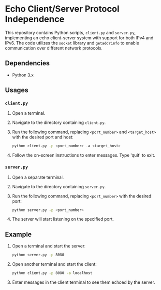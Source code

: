 # Echo Client/Server Protocol Independence

This repository contains Python scripts, `client.py` and `server.py`, implementing an echo client-server system with support for both IPv4 and IPv6. The code utilizes the `socket` library and `getaddrinfo` to enable communication over different network protocols.

## Dependencies
- Python 3.x

## Usages

### `client.py`

1. Open a terminal.
2. Navigate to the directory containing `client.py`.
3. Run the following command, replacing `<port_number>` and `<target_host>` with the desired port and host:

    ```bash
    python client.py -p <port_number> -a <target_host>
    ```

4. Follow the on-screen instructions to enter messages. Type 'quit' to exit.

### `server.py`

1. Open a separate terminal.
2. Navigate to the directory containing `server.py`.
3. Run the following command, replacing `<port_number>` with the desired port:

    ```bash
    python server.py -p <port_number>
    ```

4. The server will start listening on the specified port.

## Example

1. Open a terminal and start the server:

    ```bash
    python server.py -p 8080
    ```

2. Open another terminal and start the client:

    ```bash
    python client.py -p 8080 -a localhost
    ```

3. Enter messages in the client terminal to see them echoed by the server.


